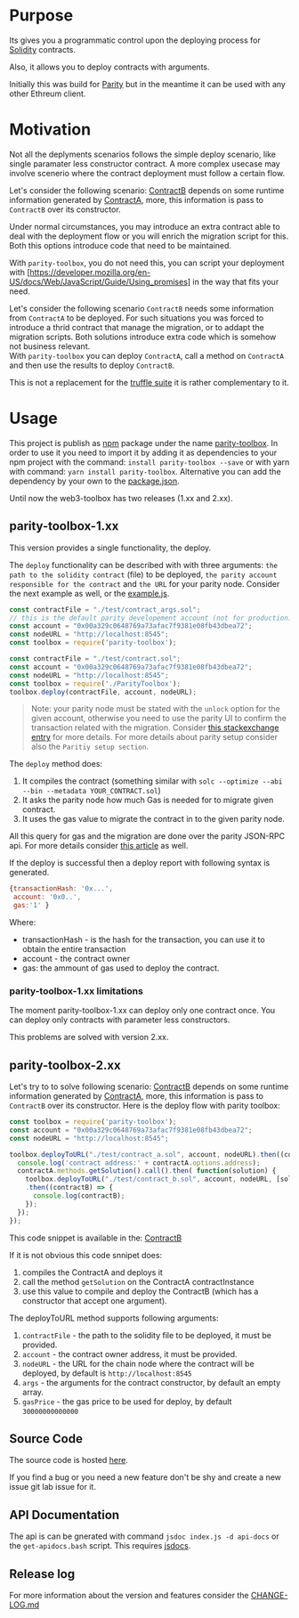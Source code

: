 # Purpose

Its gives you a programmatic control upon the deploying process for [Solidity](https://solidity.readthedocs.io/en/v0.4.21/index.html) contracts.

Also, it  allows you to deploy contracts with arguments.

Initially this was build for [Parity](https://www.parity.io/) but in the meantime it can be used with any other Ethreum client.

# Motivation

Not all the deplyments scenarios follows the simple deploy scenario,
like single paramater less constructor contract.
A more complex usecase may involve scenerio where the contract deployment must
follow a certain flow.


Let's consider the following scenario: [ContractB](https://github.com/norgoci/parity-toolbox/blob/master/test/contract_b.sol)
 depends on some runtime information generated by [ContractA](https://github.com/norgoci/parity-toolbox/blob/master/test/contract_a.sol),
more, this information is pass to `ContractB` over its constructor.

Under normal circumstances, you may introduce an extra contract able to deal with
the deployment flow or you will enrich the migration script for this.
Both this options introduce code that need to be maintained.

With `parity-toolbox`, you do not need this, you can script your deployment with
[https://developer.mozilla.org/en-US/docs/Web/JavaScript/Guide/Using_promises]
in the way that fits your need.


Let's consider the following scenario `ContractB` needs some information from
`ContractA` to be deployed.
For such situations you was forced to introduce a thrid contract that manage the migration,
or to addapt the migration scripts. Both solutions introduce extra code which is somehow not business relevant.  
With `parity-toolbox` you can deploy `ContractA`, call a method on `ContractA` and then use the results to deploy `ContractB`.

This is not a replacement for the [truffle suite](https://truffleframework.com/) it is rather complementary to it.


# Usage

This project is publish as [npm](https://www.npmjs.com/) package under the name
[parity-toolbox](https://www.npmjs.com/package/parity-toolbox).
In order to use it  you need to import it by adding it as dependencies to your
npm project with the command: `install parity-toolbox --save`
or with yarn with command: `yarn install parity-toolbox`.
Alternative you can add the dependency by your own to the
[package.json](./package.json).


Until now the web3-toolbox has two releases (1.xx and 2.xx).


## parity-toolbox-1.xx

This version provides a single functionality, the deploy.  

The `deploy` functionality can be described with  with three arguments:
`the path to the solidity contract` (file) to be deployed,
`the parity account responsible for the contract` and `the URL` for your parity node.
Consider the next example as well, or the [example.js](./example.js).

```javascript
const contractFile = "./test/contract_args.sol";
// this is the default parity developement account (not for production)
const account = "0x00a329c0648769a73afac7f9381e08fb43dbea72";
const nodeURL = "http://localhost:8545";
const toolbox = require('parity-toolbox');

const contractFile = "./test/contract.sol";
const account = "0x00a329c0648769a73afac7f9381e08fb43dbea72";
const nodeURL = "http://localhost:8545";
const toolbox = require('./ParityToolbox');
toolbox.deploy(contractFile, account, nodeURL);
```
> Note: your parity node must be stated with the `unlock` option for the given
account, otherwise you need to use the parity UI to confirm the transaction
related with the migration.
Consider [this stackexchange entry](https://ethereum.stackexchange.com/questions/15467/custom-parity-signer-programmatically-unlock-accounts-for-a-certain-time) for more details.
For more details about parity setup consider also the `Paritiy setup section`.

The `deploy` method does:
1. It compiles the contract (something similar with `solc --optimize --abi --bin --metadata YOUR_CONTRACT.sol`)
2. It asks the parity node how much Gas is needed for to migrate given contract.
3. It uses the gas value to migrate the contract in to the given parity node.

All this query for gas and the migration are done over the parity JSON-RPC api.
For more details consider [this article](https://wiki.parity.io/Smart-Contracts)
as well.

If the deploy is successful then a deploy report with following syntax is generated.

```javascript
{transactionHash: '0x...',
 account: '0x0..',
 gas:'1' }
```

Where:
* transactionHash - is the hash for the transaction, you can use it to obtain the entire transaction
* account - the contract owner
* gas: the ammount of gas used to deploy the contract.

### parity-toolbox-1.xx limitations

The moment parity-toolbox-1.xx can deploy only one contract once.
You can deploy only contracts with parameter less constructors.

This problems are solved with version 2.xx.


## parity-toolbox-2.xx

Let's try to to solve following scenario:
[ContractB](https://github.com/norgoci/parity-toolbox/blob/master/test/contract_b.sol)
 depends on some runtime information generated by [ContractA](https://github.com/norgoci/parity-toolbox/blob/master/test/contract_a.sol),
more, this information is pass to `ContractB` over its constructor.
Here is the deploy flow with parity toolbox:

```javascript
const toolbox = require('parity-toolbox');
const account = "0x00a329c0648769a73afac7f9381e08fb43dbea72";
const nodeURL = "http://localhost:8545";

toolbox.deployToURL("./test/contract_a.sol", account, nodeURL).then((contractA) => {
  console.log('contract address:' + contractA.options.address);
  contractA.methods.getSolution().call().then( function(solution) {
    toolbox.deployToURL("./test/contract_b.sol", account, nodeURL, [solution])
    .then((contractB) => {
      console.log(contractB);
    });
  });
});
```
This code snippet is available in the: [ContractB](https://github.com/norgoci/parity-toolbox/blob/master/test/deployflow.js)

If it is not obvious this code snnipet does:
1. compiles the ContractA and deploys it
2. call the method `getSolution` on the ContractA contractInstance
3. use this value to compile and deploy the ContractB (which has a constructor that accept one argument).

The deployToURL method supports following arguments:

1. `contractFile` - the path to the solidity file to be deployed, it must be provided.
2. `account` - the contract owner address, it must be provided.
3. `nodeURL` - the URL for the chain node where the contract will be deployed, by default is `http://localhost:8545`
4. `args` - the arguments for the contract constructor, by default an empty array.
5. `gasPrice` - the gas price to be used for deploy, by default `30000000000000`


## Source Code

The source code is hosted [here](https://github.com/norgoci/parity-toolbox).

If you find a bug or you need a new feature don't be shy and create a new issue git lab issue for it.

## API Documentation

The api is can be gnerated with command `jsdoc index.js -d api-docs` or the `get-apidocs.bash` script.
This requires [jsdocs](https://www.npmjs.com/package/jsdoc).

## Release log

For more information about the version and features consider the [CHANGE-LOG.md](https://github.com/norgoci/parity-toolbox/blob/master/CHANGE-LOG.md)
